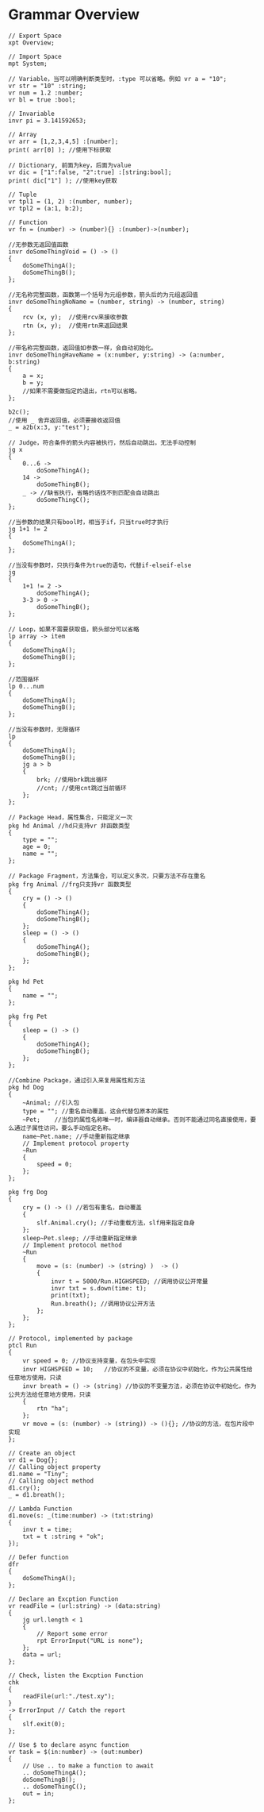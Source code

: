 # Grammar Overview
    // Export Space
    xpt Overview;

    // Import Space
    mpt System;

    // Variable，当可以明确判断类型时，:type 可以省略。例如 vr a = "10";
    vr str = "10" :string;
    vr num = 1.2 :number;
    vr bl = true :bool;

    // Invariable
    invr pi = 3.141592653;

    // Array
    vr arr = [1,2,3,4,5] :[number];
    print( arr[0] ); //使用下标获取

    // Dictionary, 前面为key，后面为value
    vr dic = ["1":false, "2":true] :[string:bool];
    print( dic["1"] ); //使用key获取

    // Tuple
    vr tpl1 = (1, 2) :(number, number); 
    vr tpl2 = (a:1, b:2);

    // Function
    vr fn = (number) -> (number){} :(number)->(number); 

    //无参数无返回值函数
    invr doSomeThingVoid = () -> ()
    {
        doSomeThingA();
        doSomeThingB();
    };

    //无名称完整函数，函数第一个括号为元组参数，箭头后的为元组返回值
    invr doSomeThingNoName = (number, string) -> (number, string)
    {
        rcv (x, y);  //使用rcv来接收参数
        rtn (x, y);  //使用rtn来返回结果
    };

    //带名称完整函数，返回值如参数一样，会自动初始化。
    invr doSomeThingHaveName = (x:number, y:string) -> (a:number, b:string)
    {
        a = x;
        b = y;
        //如果不需要做指定的退出，rtn可以省略。
    };

    b2c();
    //使用 _ 舍弃返回值，必须要接收返回值
    _ = a2b(x:3, y:"test");

    // Judge，符合条件的箭头内容被执行，然后自动跳出，无法手动控制
    jg x
    {
        0...6 ->
            doSomeThingA();
        14 ->
            doSomeThingB();
        _ -> //缺省执行，省略的话找不到匹配会自动跳出
            doSomeThingC();
    };

    //当参数的结果只有bool时，相当于if，只当true时才执行
    jg 1+1 != 2
    {
        doSomeThingA();
    };

    //当没有参数时，只执行条件为true的语句，代替if-elseif-else
    jg
    {
        1+1 != 2 -> 
            doSomeThingA();
        3-3 > 0 -> 
            doSomeThingB();
    };

    // Loop，如果不需要获取值，箭头部分可以省略
    lp array -> item
    {
        doSomeThingA();
        doSomeThingB();
    };

    //范围循环
    lp 0...num
    {
        doSomeThingA();
        doSomeThingB();
    };

    //当没有参数时，无限循环
    lp
    {
        doSomeThingA();
        doSomeThingB();
        jg a > b 
        {
            brk; //使用brk跳出循环
            //cnt; //使用cnt跳过当前循环
        };
    };

    // Package Head，属性集合，只能定义一次
    pkg hd Animal //hd只支持vr 非函数类型
    {
        type = "";
        age = 0;
        name = "";
    };

    // Package Fragment，方法集合，可以定义多次，只要方法不存在重名
    pkg frg Animal //frg只支持vr 函数类型
    {
        cry = () -> () 
        {
            doSomeThingA();
            doSomeThingB();
        };
        sleep = () -> ()
        {
            doSomeThingA();
            doSomeThingB();
        };
    };

    pkg hd Pet
    {
        name = "";
    };

    pkg frg Pet
    {
        sleep = () -> ()
        {
            doSomeThingA();
            doSomeThingB();
        };
    };

    //Combine Package，通过引入来复用属性和方法
    pkg hd Dog
    {
        ~Animal; //引入包
        type = ""; //重名自动覆盖，这会代替包原本的属性
        ~Pet;    //当包的属性名称唯一时，编译器自动继承。否则不能通过同名直接使用，要么通过子属性访问，要么手动指定名称。
        name~Pet.name; //手动重新指定继承
        // Implement protocol property
        ~Run
        {
            speed = 0;
        };
    };

    pkg frg Dog
    {
        cry = () -> () //若包有重名，自动覆盖
        {
            slf.Animal.cry(); //手动重载方法，slf用来指定自身
        };
        sleep~Pet.sleep; //手动重新指定继承
        // Implement protocol method
        ~Run
        {
            move = (s: (number) -> (string) )  -> ()
            {
                invr t = 5000/Run.HIGHSPEED; //调用协议公开常量
                invr txt = s.down(time: t);
                print(txt);
                Run.breath(); //调用协议公开方法
            };
        };
    };

    // Protocol, implemented by package
    ptcl Run
    {
        vr speed = 0; //协议支持变量，在包头中实现
        invr HIGHSPEED = 10;   //协议的不变量，必须在协议中初始化，作为公共属性给任意地方使用，只读
        invr breath = () -> (string) //协议的不变量方法，必须在协议中初始化，作为公共方法给任意地方使用，只读
        {
            rtn "ha";
        };
        vr move = (s: (number) -> (string)) -> (){}; //协议的方法，在包片段中实现
    };

    // Create an object
    vr d1 = Dog{};
    // Calling object property
    d1.name = "Tiny";
    // Calling object method
    d1.cry();
    _ = d1.breath();

    // Lambda Function
    d1.move(s: _(time:number) -> (txt:string)
    { 
        invr t = time;
        txt = t :string + "ok";
    });

    // Defer function
    dfr
    {
        doSomeThingA();
    };

    // Declare an Excption Function
    vr readFile = (url:string) -> (data:string)
    {
        jg url.length < 1
        {
            // Report some error
            rpt ErrorInput("URL is none"); 
        };
        data = url;
    };

    // Check, listen the Excption Function
    chk
    {
        readFile(url:"./test.xy");
    }
    -> ErrorInput // Catch the report
    {
        slf.exit(0);
    };

    // Use $ to declare async function
    vr task = $(in:number) -> (out:number)
    {
        // Use .. to make a function to await
        .. doSomeThingA(); 
        doSomeThingB();
        .. doSomeThingC(); 
        out = in;
    };
